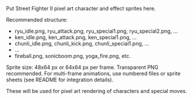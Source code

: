 Put Street Fighter II pixel art character and effect sprites here.

Recommended structure:
- ryu_idle.png, ryu_attack.png, ryu_special1.png, ryu_special2.png, ...
- ken_idle.png, ken_attack.png, ken_special1.png, ...
- chunli_idle.png, chunli_kick.png, chunli_special1.png, ...
- ...
- fireball.png, sonicboom.png, yoga_fire.png, etc.

Sprite size: 48x64 px or 64x64 px per frame. Transparent PNG recommended.
For multi-frame animations, use numbered files or sprite sheets (see README for integration details).

These will be used for pixel art rendering of characters and special moves.